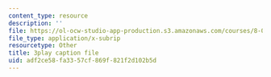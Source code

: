 ```yaml
---
content_type: resource
description: ''
file: https://ol-ocw-studio-app-production.s3.amazonaws.com/courses/8-01sc-classical-mechanics-fall-2016/adf2ce58fa3357cf869f821f2d102b5d_ZBlHexE8m6A.vtt
file_type: application/x-subrip
resourcetype: Other
title: 3play caption file
uid: adf2ce58-fa33-57cf-869f-821f2d102b5d
---
```

